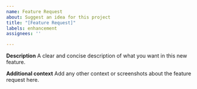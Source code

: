 ```yaml
---
name: Feature Request
about: Suggest an idea for this project
title: "[Feature Request]"
labels: enhancement
assignees: ''

---
```


**Description**
A clear and concise description of what you want in this new feature.

**Additional context**
Add any other context or screenshots about the feature request here.
